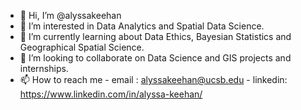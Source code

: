- 👋 Hi, I’m @alyssakeehan
- 👀 I’m interested in Data Analytics and Spatial Data Science.
- 🌱 I’m currently learning about Data Ethics, Bayesian Statistics and Geographical Spatial Science.
- 💞️ I’m looking to collaborate on Data Science and GIS projects and internships.
- 📫 How to reach me 
        - email : alyssakeehan@ucsb.edu
        - linkedin: https://www.linkedin.com/in/alyssa-keehan/

<!---
alyssakeehan/alyssakeehan is a ✨ special ✨ repository because its `README.md` (this file) appears on your GitHub profile.
You can click the Preview link to take a look at your changes.
--->
